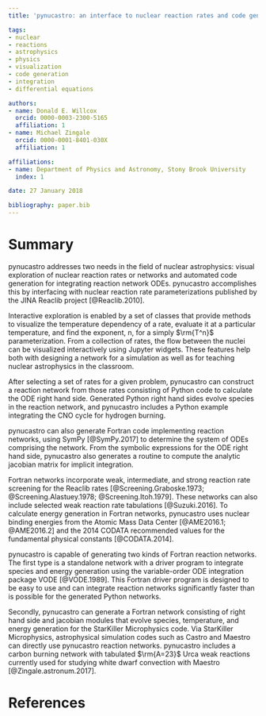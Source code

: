 ```yaml
---
title: 'pynucastro: an interface to nuclear reaction rates and code generator for reaction network equations'

tags:
- nuclear
- reactions
- astrophysics
- physics
- visualization
- code generation
- integration
- differential equations

authors:
- name: Donald E. Willcox
  orcid: 0000-0003-2300-5165
  affiliation: 1
- name: Michael Zingale
  orcid: 0000-0001-8401-030X
  affiliation: 1

affiliations:
- name: Department of Physics and Astronomy, Stony Brook University
  index: 1

date: 27 January 2018

bibliography: paper.bib
---
```


# Summary

pynucastro addresses two needs in the field of nuclear astrophysics:
visual exploration of nuclear reaction rates or networks and automated
code generation for integrating reaction network ODEs. pynucastro
accomplishes this by interfacing with nuclear reaction rate
parameterizations published by the JINA Reaclib project
[@Reaclib.2010].

Interactive exploration is enabled by a set of classes that provide
methods to visualize the temperature dependency of a rate, evaluate it
at a particular temperature, and find the exponent, n, for a simply
$\rm{T^n}$ parameterization.  From a collection of rates, the flow
between the nuclei can be visualized interactively using Jupyter
widgets.  These features help both with designing a network for a
simulation as well as for teaching nuclear astrophysics in the
classroom.

After selecting a set of rates for a given problem, pynucastro can
construct a reaction network from those rates consisting of Python
code to calculate the ODE right hand side. Generated Python right hand
sides evolve species in the reaction network, and pynucastro includes
a Python example integrating the CNO cycle for hydrogen burning.

pynucastro can also generate Fortran code implementing reaction
networks, using SymPy [@SymPy.2017] to determine the system of ODEs
comprising the network. From the symbolic expressions for the ODE
right hand side, pynucastro also generates a routine to compute the
analytic jacobian matrix for implicit integration.

Fortran networks incorporate weak, intermediate, and strong reaction
rate screening for the Reaclib rates [@Screening.Graboske.1973;
@Screening.Alastuey.1978; @Screening.Itoh.1979]. These networks can
also include selected weak reaction rate tabulations
[@Suzuki.2016]. To calculate energy generation in Fortran networks,
pynucastro uses nuclear binding energies from the Atomic Mass Data
Center [@AME2016.1; @AME2016.2] and the 2014 CODATA recommended values
for the fundamental physical constants [@CODATA.2014].

pynucastro is capable of generating two kinds of Fortran reaction
networks. The first type is a standalone network with a driver program
to integrate species and energy generation using the variable-order
ODE integration package VODE [@VODE.1989]. This Fortran driver program
is designed to be easy to use and can integrate reaction networks
significantly faster than is possible for the generated Python
networks.

Secondly, pynucastro can generate a Fortran network consisting of
right hand side and jacobian modules that evolve species, temperature,
and energy generation for the StarKiller Microphysics code. Via
StarKiller Microphysics, astrophysical simulation codes such as Castro
and Maestro can directly use pynucastro reaction networks. pynucastro
includes a carbon burning network with tabulated $\rm{A=23}$ Urca weak
reactions currently used for studying white dwarf convection with
Maestro [@Zingale.astronum.2017].

# References

